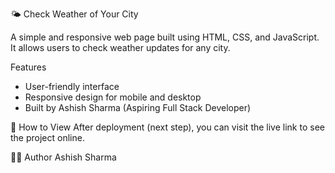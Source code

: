 🌤️ Check Weather of Your City

A simple and responsive web page built using HTML, CSS, and JavaScript.  
It allows users to check weather updates for any city.

Features
- User-friendly interface  
- Responsive design for mobile and desktop  
- Built by Ashish Sharma (Aspiring Full Stack Developer)

🧠 How to View
After deployment (next step), you can visit the live link to see the project online.

👨‍💻 Author
Ashish Sharma

